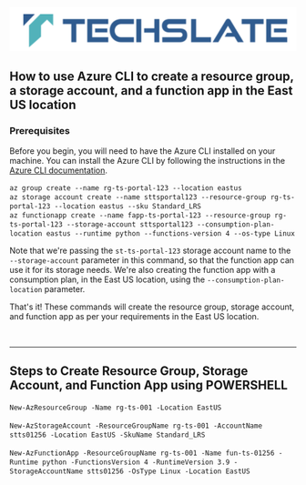 ![TechSlate](../global/images/ts.png)


## How to use Azure CLI to create a resource group, a storage account, and a function app in the East US location

### Prerequisites

Before you begin, you will need to have the Azure CLI installed on your machine. You can install the Azure CLI by following the instructions in the [Azure CLI documentation](https://docs.microsoft.com/en-us/cli/azure/install-azure-cli).



```
az group create --name rg-ts-portal-123 --location eastus
az storage account create --name sttsportal123 --resource-group rg-ts-portal-123 --location eastus --sku Standard_LRS
az functionapp create --name fapp-ts-portal-123 --resource-group rg-ts-portal-123 --storage-account sttsportal123 --consumption-plan-location eastus --runtime python --functions-version 4 --os-type Linux
```

Note that we're passing the `st-ts-portal-123` storage account name to the `--storage-account` parameter in this command, so that the function app can use it for its storage needs. We're also creating the function app with a consumption plan, in the East US location, using the `--consumption-plan-location` parameter.

That's it! These commands will create the resource group, storage account, and function app as per your requirements in the East US location.

<br>
<hr>


##  Steps to Create Resource Group, Storage Account, and Function App using POWERSHELL



```
New-AzResourceGroup -Name rg-ts-001 -Location EastUS

New-AzStorageAccount -ResourceGroupName rg-ts-001 -AccountName stts01256 -Location EastUS -SkuName Standard_LRS

New-AzFunctionApp -ResourceGroupName rg-ts-001 -Name fun-ts-01256 -Runtime python -FunctionsVersion 4 -RuntimeVersion 3.9 -StorageAccountName stts01256 -OsType Linux -Location EastUS

```